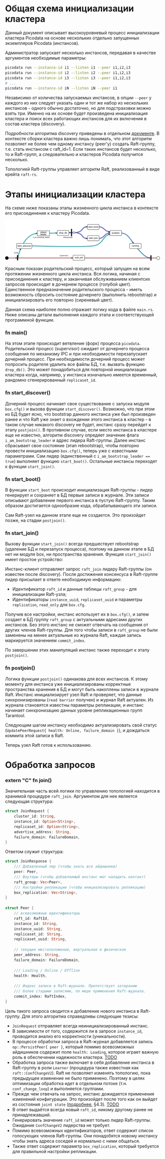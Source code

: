 # Общая схема инициализации кластера
Данный документ описывает высокоуровневый процесс инициализации кластера Picodata на основе нескольких отдельно запущенных экземпляров Picodata (инстансов).

Администратор запускает несколько инстансов, передавая в качестве аргументов необходимые параметры:

```sh
picodata run --instance-id i1 --listen i1 --peer i1,i2,i3
picodata run --instance-id i2 --listen i2 --peer i1,i2,i3
picodata run --instance-id i3 --listen i3 --peer i1,i2,i3
# ...
picodata run --instance-id iN --listen iN --peer i1
```

Независимо от количества запускаемых инстансов, в опции `--peer` у каждого из них следует указать один и тот же набор из нескольких инстансов - одного обычно достаточно, но для подстраховки можно взять три. Именно на их основе будет произведена инициализация кластера и поиск всех работающих инстансов для их включения в состав кластера (discovery).

Подробности алгоритма discovery приведены в отдельном [документе](discover.md). В контексте сборки кластера важно лишь понимать, что этот алгоритм позволяет не более чем одному инстансу (peer'у) создать Raft-группу, т.е. стать инстансом с raft_id=1. Если таких инстансов будет несколько, то и Raft-групп, а следовательно и кластеров Picodata получится несколько.

Топологией Raft-группы управляет алгоритм Raft, реализованный в виде крейта `raft-rs`.

# Этапы инициализации кластера
На схеме ниже показаны этапы жизненного цикла инстанса в контексте его присоединения к кластеру Picodata.

![main.rs](clustering_curves.svg "main.rs control flow")

Красным показан родительский процесс, который запущен на всем протяжении жизненного цикла инстанса. Вся логика, начиная с присоединения к кластеру, и заканчивая обслуживанием клиентсих запросов происходит в дочернем процессе (голубой цвет). Единственное предназначение родительского процесса - иметь возможность сбросить состояние дочернего (выполнить rebootstrap) и инициализировать его повторно (сиреневый цвет).

Данная схема наиболее полно отражает логику кода в файле `main.rs`. Ниже описаны детали выполнения каждого этапа и соответствующей программной функции.

### fn main()

На этом этапе происходит ветвление (форк) процесса `picodata`. Родительский процесс (supervisor) ожидает от дочернего процесса сообщения по механизму IPC и при необходимости перезапускает дочерний процесс. При необходимости дочерний процесс может попросить родителя удалить все файлы БД, т.е. вызвать функцию `drop_db()`. Это может понадобиться для повторной инициализации кластера когда, например, у инстанса изначально имеется временный, рандомно сгенерированный `replicaset_id`.

### fn start_discover()

Дочерний процесс начинает свое существование с запуска модуля `box.cfg()` и вызова функции `start_discover()`. Возможно, что при этом из БД будет ясно, что bootstrap данного инстанса уже был произведен ранее и что Raft уже знает о вхождении этого инстанса в кластер - в таком случае никакого discovery не будет, инстанс сразу перейдет к этапу `postjoin()`. В противном случае, если место инстанса в кластере еще не известно, алгоритм discovery опредяет значение флага `i_am_bootstrap_leader` и адрес лидера Raft-группы. Далее инстанс сбрасывает свое состояние (этап rebootstrap), чтобы повторно провести инициализацию `box.cfg()`, теперь уже с известными параметрами. Сам лидер (единственный с `i_am_bootstrap_leader == true`) выполняет функцию `start_boot()`. Остальные инстансы переходят к функции `start_join()`.

### fn start_boot()

В функции `start_boot` происходит инициализация Raft-группы - лидер генерирует и сохраняет в БД первые записи в журнале. Эти записи описывают добавление первого инстанса в пустую Raft-группу. Таким образом достигается однообразие кода, обрабатывающего эти записи.

Сам Raft-узел на данном этапе еще не создается. Это произойдет позже, на стадии `postjoin()`.

### fn start_join()

Вызову функции `start_join()` всегда предшествует rebootstrap (удаление БД и перезапуск процесса), поэтому на данном этапе в БД нет ни модуля box, ни пространства хранения. Функция `start_join()` имеет простое устройство:

Инстанс-клиент отправляет запрос `raft_join` лидеру Raft-группы (он известен после discovery). После достижения консенсуса в Raft-группе лидер присылает в ответе необходимую информацию:
- Идентификатор `raft_id` и данные таблицы `raft_group` - для инициализации Raft-узла;
- Идентификаторы  `instance_uuid`, `replicaset_uuid` и параметры `replication`, `read_only` для `box.cfg`.

Получив все настройки, инстанс использует их в `box.cfg()`, и затем создает в БД группу `raft_group` с актуальными адресами других инстансов. Без этого инстанс не сможет отвечать на  сообщения от других членов Raft-группы. Для того чтобы записи в `raft_group` не были заменены на менее актуальные из журнала Raft, каждая запись маркируется значением `commit_index`.

По завершении этих манипуляций инстанс также переходит к этапу `postjoin()`.

### fn postjoin()

Логика функции `postjoin()` одинакова для всех инстансов. К этому моменту для инстанса уже инициализированы корректные пространства хранения в БД и могут быть накоплены записи в журнале Raft. Инстанс инициализирует узел Raft и проверяет, что данные синхронизированы (`read barrier` получен) и журнал Raft актуален. Из журнала становятся известны параметры репликации, и инстанс начинает синхронизацию данных уровне репликационных групп Tarantool.

Следующим шагом инстансу необходимо актуализировать свой статус (`UpdatePeerRequest{ health: Online, failure_domain }`), и дождаться коммита этой записи в Raft.

Теперь узел Raft готов к использованию.

# Обработка запросов

### extern "C" fn join()

Значительная часть всей логики по управлению топологией находится в хранимой процедуре `raft_join`. Аргументом для нее является следующая структура:

```rust
struct JoinRequest {
    cluster_id: String,
    instance_id: Option<String>,
    replicaset_id: Option<String>,
    advertise_address: String,
    failure_domain: FailureDomain,
}
```

Ответом служит структура:

```rust
struct JoinResponse {
    /// Добавленный пир (чтобы знать все айдишники)
    peer: Peer,
    /// Воутеры (чтобы добавляемый инстанс мог наладить контакт)
    raft_group: Vec<Peer>,
    /// Настройки репликации (чтобы инициализировать репликацию)
    box_replication: Vec<String>,
}

struct Peer {
    // всевозможные идентификаторы
    raft_id: RaftId,
    instance_id: String,
    instance_uuid: String,
    replicaset_id: String,
    replicaset_uuid: String,

    // текущее местоположение, виртуальное и физическое
    peer_address: String,
    failure_domain: FailureDomain,

    /// Loading / Online / Offline
    health: Health,

    /// Индекс записи в Raft-журнале. Препятствует затиранию
    /// более старыми записями, по мере применения Raft-журнала.
    commit_index: RaftIndex,
}
```

Цель такого запроса сводится к добавление нового инстанса в Raft-группу. Для этого алгоритма справедливы следующие тезисы:

- `JoinRequest` отправляет всегда неинициализированный инстанс.
- В зависимости от того, содержится ли в запросе `instance_id`, проводится анализ его корректности (уникальности).
- В процессе обработки запроса в Raft-журнал добавляется запись `op::PersistPeer{ peer }`, который помимо всевозможных айдишников содержит поле `health: Loading`, которое играет важную роль в обеспечении надежности кластера. [TODO](## "Сейчас в коде Online вместо Loading, но это надо исправить.")
- Обработка запроса также включает в себя добавление инстанса в Raft-группу в роли `Learner` (процедура также известная как `raft::ConfChangeV2`). Raft не позволяет изменять топологию, пока предыдущее изменение не было применено. Поэтому в целях оптимизации обработка идет в отдельном потоке (т.н. `conf_change_loop`) и выполняется группами.
- Прежде чем отвечать на запрос, инстанс дожидается применения изменений конфигурации. Это произойдет после того как он выйдет из состояния `joint state` ([подробнее](https://web.stanford.edu/~ouster/cgi-bin/papers/OngaroPhD.pdf), §4.3). [TODO](## "этот тезис в коде пока не реализован")
- В ответ выдаётся всегда новый `raft_id`, никому другому ранее не принадлежавший.
- Генерировать значение `raft_id` может только лидер Raft-группы. Ожидание `ConfChangeV2` лидерства не требует.
- Помимо всевозможных идентификаторов, ответ содержит список голосующих членов Raft-группы. Они понадобятся новому инстансу чтобы знать адреса соседей и нормально с ними общаться.
- Также ответ содержит параметр `box_replication`, который требуется для правильной настройки репликации.
